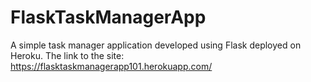 # FlaskTaskManagerApp
A simple task manager application developed using Flask deployed on Heroku. The link to the site: https://flasktaskmanagerapp101.herokuapp.com/
